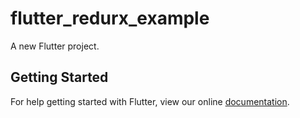 # flutter_redurx_example

A new Flutter project.

## Getting Started

For help getting started with Flutter, view our online
[documentation](https://flutter.io/).
